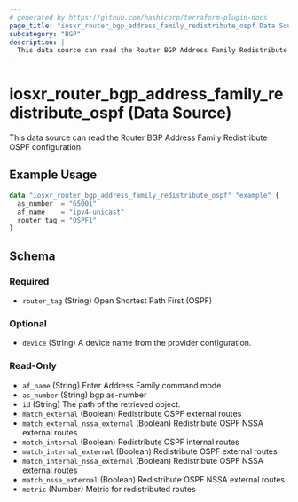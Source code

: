 ```yaml
---
# generated by https://github.com/hashicorp/terraform-plugin-docs
page_title: "iosxr_router_bgp_address_family_redistribute_ospf Data Source - terraform-provider-iosxr"
subcategory: "BGP"
description: |-
  This data source can read the Router BGP Address Family Redistribute OSPF configuration.
---
```


# iosxr_router_bgp_address_family_redistribute_ospf (Data Source)

This data source can read the Router BGP Address Family Redistribute OSPF configuration.

## Example Usage

```terraform
data "iosxr_router_bgp_address_family_redistribute_ospf" "example" {
  as_number  = "65001"
  af_name    = "ipv4-unicast"
  router_tag = "OSPF1"
}
```

<!-- schema generated by tfplugindocs -->
## Schema

### Required

- `router_tag` (String) Open Shortest Path First (OSPF)

### Optional

- `device` (String) A device name from the provider configuration.

### Read-Only

- `af_name` (String) Enter Address Family command mode
- `as_number` (String) bgp as-number
- `id` (String) The path of the retrieved object.
- `match_external` (Boolean) Redistribute OSPF external routes
- `match_external_nssa_external` (Boolean) Redistribute OSPF NSSA external routes
- `match_internal` (Boolean) Redistribute OSPF internal routes
- `match_internal_external` (Boolean) Redistribute OSPF external routes
- `match_internal_nssa_external` (Boolean) Redistribute OSPF NSSA external routes
- `match_nssa_external` (Boolean) Redistribute OSPF NSSA external routes
- `metric` (Number) Metric for redistributed routes



